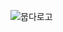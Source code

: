 
![뭅다로고](https://github.com/codestates-seb/seb44_main_020/assets/64067205/2e002967-74c8-4aff-9c98-3d25764bc2ff)
